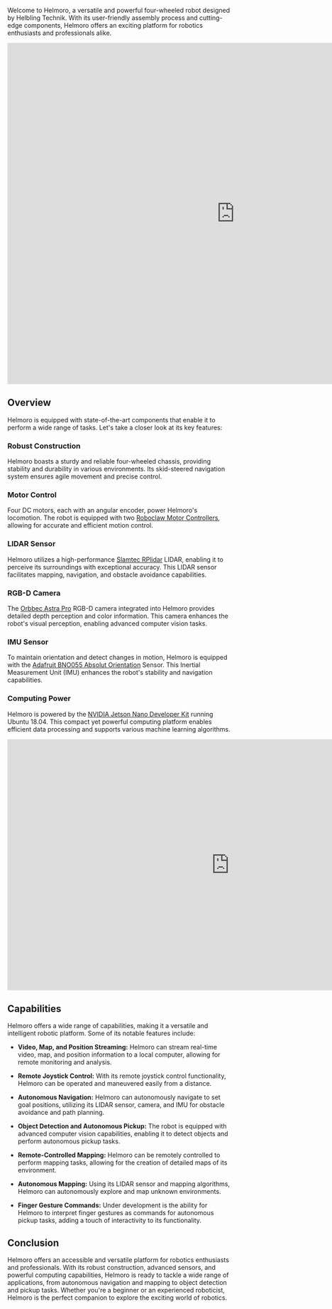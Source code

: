 Welcome to Helmoro, a versatile and powerful four-wheeled robot designed by Helbling Technik. With its user-friendly assembly process and cutting-edge components, Helmoro offers an exciting platform for robotics enthusiasts and professionals alike.

<iframe src="https://helbling1.autodesk360.com/shares/public/SHd38bfQT1fb47330c995f78762c49c62d88?mode=embed" width="1024" height="768" allowfullscreen="true" webkitallowfullscreen="true" mozallowfullscreen="true"  frameborder="0"></iframe>

## Overview

Helmoro is equipped with state-of-the-art components that enable it to perform a wide range of tasks. Let's take a closer look at its key features:

### Robust Construction

Helmoro boasts a sturdy and reliable four-wheeled chassis, providing stability and durability in various environments. Its skid-steered navigation system ensures agile movement and precise control.

### Motor Control

Four DC motors, each with an angular encoder, power Helmoro's locomotion. The robot is equipped with two [Roboclaw Motor Controllers](https://www.basicmicro.com/Roboclaw-2x7A-Motor-Controller_p_55.html), allowing for accurate and efficient motion control.

### LIDAR Sensor

Helmoro utilizes a high-performance [Slamtec RPlidar](https://www.slamtec.com/en/Lidar/A2/) LIDAR, enabling it to perceive its surroundings with exceptional accuracy. This LIDAR sensor facilitates mapping, navigation, and obstacle avoidance capabilities.

### RGB-D Camera

The [Orbbec Astra Pro](https://orbbec3d.com/product-astra-pro/) RGB-D camera integrated into Helmoro provides detailed depth perception and color information. This camera enhances the robot's visual perception, enabling advanced computer vision tasks.

### IMU Sensor

To maintain orientation and detect changes in motion, Helmoro is equipped with the [Adafruit BNO055 Absolut Orientation](https://learn.adafruit.com/adafruit-bno055-absolute-orientation-sensor) Sensor. This Inertial Measurement Unit (IMU) enhances the robot's stability and navigation capabilities.

### Computing Power

Helmoro is powered by the [NVIDIA Jetson Nano Developer Kit](https://developer.nvidia.com/embedded/jetson-nano-developer-kit) running Ubuntu 18.04. This compact yet powerful computing platform enables efficient data processing and supports various machine learning algorithms.

<iframe width="1000" height="565" src="https://www.youtube.com/embed/QdNnvhEyrZk" title="YouTube video player" frameborder="0" allow="accelerometer; autoplay; clipboard-write; encrypted-media; gyroscope; picture-in-picture; web-share" allowfullscreen></iframe>

## Capabilities

Helmoro offers a wide range of capabilities, making it a versatile and intelligent robotic platform. Some of its notable features include:

- **Video, Map, and Position Streaming:** Helmoro can stream real-time video, map, and position information to a local computer, allowing for remote monitoring and analysis.

- **Remote Joystick Control:** With its remote joystick control functionality, Helmoro can be operated and maneuvered easily from a distance.

- **Autonomous Navigation:** Helmoro can autonomously navigate to set goal positions, utilizing its LIDAR sensor, camera, and IMU for obstacle avoidance and path planning.

- **Object Detection and Autonomous Pickup:** The robot is equipped with advanced computer vision capabilities, enabling it to detect objects and perform autonomous pickup tasks.

- **Remote-Controlled Mapping:** Helmoro can be remotely controlled to perform mapping tasks, allowing for the creation of detailed maps of its environment.

- **Autonomous Mapping:** Using its LIDAR sensor and mapping algorithms, Helmoro can autonomously explore and map unknown environments.

- **Finger Gesture Commands:** Under development is the ability for Helmoro to interpret finger gestures as commands for autonomous pickup tasks, adding a touch of interactivity to its functionality.

## Conclusion
Helmoro offers an accessible and versatile platform for robotics enthusiasts and professionals. With its robust construction, advanced sensors, and powerful computing capabilities, Helmoro is ready to tackle a wide range of applications, from autonomous navigation and mapping to object detection and pickup tasks. Whether you're a beginner or an experienced roboticist, Helmoro is the perfect companion to explore the exciting world of robotics.